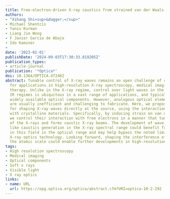 ```yaml
---
title: Free-electron-driven X-ray caustics from strained van der Waals materials
authors:
- "Xihang Shi<sup>&dagger;</sup>"
- Michael Shentcis
- Yaniv Kurman
- Liang Jie Wong
- F Javier García de Abajo
- Ido Kaminer
- 
date: '2023-01-01'
publishDate: '2024-09-03T17:30:33.819205Z'
publication_types:
- article-journal
publication: '*Optica*'
doi: 10.1364/OPTICA.472462
abstract: Tunable control of X-ray waves remains an open challenge of critical importance
  for applications in high-resolution X-ray spectroscopy, medical imaging, and radiation
  therapy. Unlike in the X-ray regime, control over light waves in the visible and
  IR regimes is ubiquitous in a vast range of applications, and typically relies on
  widely available optical components. However, analogous optical elements for X-rays
  are usually inefficient and challenging to fabricate. Here, we propose a method
  for shaping X-ray waves directly at the source, using the interaction of free electrons
  with crystalline materials. Specifically, by inducing strain on van der Waals materials,
  we control their interaction with free electrons in a manner that tunes the emissions
  of the X-rays and forms caustic X-ray beams. The development of wave-shaping concepts
  like caustics generation in the X-ray spectral range could benefit from achievements
  in this field in the optical range and may help bypass the noted limits of current
  X-ray optics technology. Looking forward, shaping the interference of X-rays at
  the atomic scale could enable further developments in high-resolution X-ray science.
tags:
- High resolution spectroscopy
- Medical imaging
- Optical components
- Soft x rays
- Visible light
- X ray optics
links:
- name: URL
  url: https://opg.optica.org/optica/abstract.cfm?URI=optica-10-2-292
---
```

